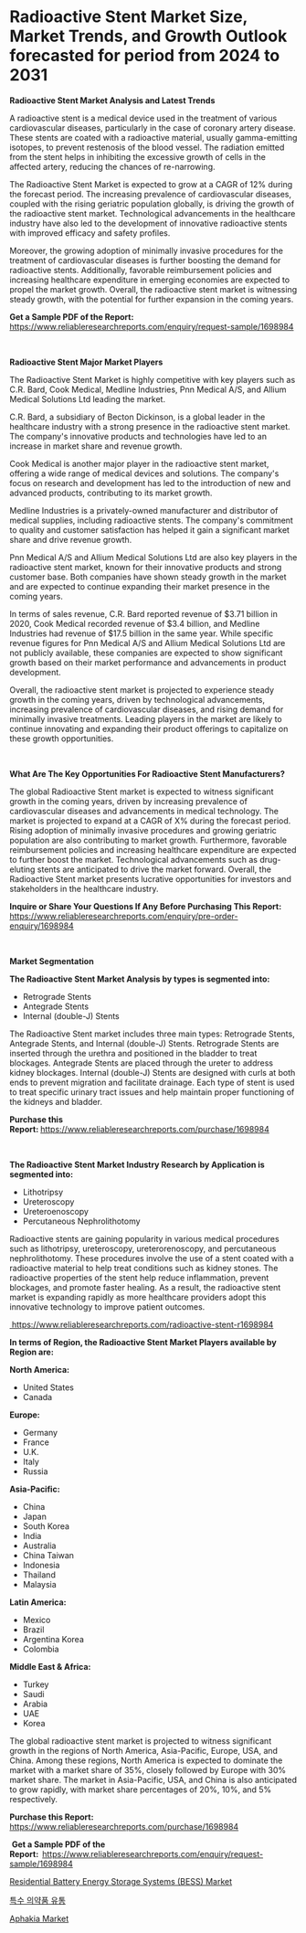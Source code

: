 <p><h1>Radioactive Stent Market Size, Market Trends, and Growth Outlook forecasted for period from 2024 to 2031</h1></p><p><strong>Radioactive Stent Market Analysis and Latest Trends</strong></p>
<p><p>A radioactive stent is a medical device used in the treatment of various cardiovascular diseases, particularly in the case of coronary artery disease. These stents are coated with a radioactive material, usually gamma-emitting isotopes, to prevent restenosis of the blood vessel. The radiation emitted from the stent helps in inhibiting the excessive growth of cells in the affected artery, reducing the chances of re-narrowing.</p><p>The Radioactive Stent Market is expected to grow at a CAGR of 12% during the forecast period. The increasing prevalence of cardiovascular diseases, coupled with the rising geriatric population globally, is driving the growth of the radioactive stent market. Technological advancements in the healthcare industry have also led to the development of innovative radioactive stents with improved efficacy and safety profiles.</p><p>Moreover, the growing adoption of minimally invasive procedures for the treatment of cardiovascular diseases is further boosting the demand for radioactive stents. Additionally, favorable reimbursement policies and increasing healthcare expenditure in emerging economies are expected to propel the market growth. Overall, the radioactive stent market is witnessing steady growth, with the potential for further expansion in the coming years.</p></p>
<p><strong>Get a Sample PDF of the Report:&nbsp;</strong> <a href="https://www.reliableresearchreports.com/enquiry/request-sample/1698984">https://www.reliableresearchreports.com/enquiry/request-sample/1698984</a></p>
<p>&nbsp;</p>
<p><strong>Radioactive Stent Major Market Players</strong></p>
<p><p>The Radioactive Stent Market is highly competitive with key players such as C.R. Bard, Cook Medical, Medline Industries, Pnn Medical A/S, and Allium Medical Solutions Ltd leading the market. </p><p>C.R. Bard, a subsidiary of Becton Dickinson, is a global leader in the healthcare industry with a strong presence in the radioactive stent market. The company's innovative products and technologies have led to an increase in market share and revenue growth. </p><p>Cook Medical is another major player in the radioactive stent market, offering a wide range of medical devices and solutions. The company's focus on research and development has led to the introduction of new and advanced products, contributing to its market growth. </p><p>Medline Industries is a privately-owned manufacturer and distributor of medical supplies, including radioactive stents. The company's commitment to quality and customer satisfaction has helped it gain a significant market share and drive revenue growth. </p><p>Pnn Medical A/S and Allium Medical Solutions Ltd are also key players in the radioactive stent market, known for their innovative products and strong customer base. Both companies have shown steady growth in the market and are expected to continue expanding their market presence in the coming years. </p><p>In terms of sales revenue, C.R. Bard reported revenue of $3.71 billion in 2020, Cook Medical recorded revenue of $3.4 billion, and Medline Industries had revenue of $17.5 billion in the same year. While specific revenue figures for Pnn Medical A/S and Allium Medical Solutions Ltd are not publicly available, these companies are expected to show significant growth based on their market performance and advancements in product development. </p><p>Overall, the radioactive stent market is projected to experience steady growth in the coming years, driven by technological advancements, increasing prevalence of cardiovascular diseases, and rising demand for minimally invasive treatments. Leading players in the market are likely to continue innovating and expanding their product offerings to capitalize on these growth opportunities.</p></p>
<p>&nbsp;</p>
<p><strong>What Are The Key Opportunities For Radioactive Stent Manufacturers?</strong></p>
<p><p>The global Radioactive Stent market is expected to witness significant growth in the coming years, driven by increasing prevalence of cardiovascular diseases and advancements in medical technology. The market is projected to expand at a CAGR of X% during the forecast period. Rising adoption of minimally invasive procedures and growing geriatric population are also contributing to market growth. Furthermore, favorable reimbursement policies and increasing healthcare expenditure are expected to further boost the market. Technological advancements such as drug-eluting stents are anticipated to drive the market forward. Overall, the Radioactive Stent market presents lucrative opportunities for investors and stakeholders in the healthcare industry.</p></p>
<p><strong>Inquire or Share Your Questions If Any Before Purchasing This Report:</strong> <a href="https://www.reliableresearchreports.com/enquiry/pre-order-enquiry/1698984">https://www.reliableresearchreports.com/enquiry/pre-order-enquiry/1698984</a></p>
<p>&nbsp;</p>
<p><strong>Market Segmentation</strong></p>
<p><strong>The Radioactive Stent Market Analysis by types is segmented into:</strong></p>
<p><ul><li>Retrograde Stents</li><li>Antegrade Stents</li><li>Internal (double-J) Stents</li></ul></p>
<p><p>The Radioactive Stent market includes three main types: Retrograde Stents, Antegrade Stents, and Internal (double-J) Stents. Retrograde Stents are inserted through the urethra and positioned in the bladder to treat blockages. Antegrade Stents are placed through the ureter to address kidney blockages. Internal (double-J) Stents are designed with curls at both ends to prevent migration and facilitate drainage. Each type of stent is used to treat specific urinary tract issues and help maintain proper functioning of the kidneys and bladder.</p></p>
<p><strong>Purchase this Report:&nbsp;</strong><a href="https://www.reliableresearchreports.com/purchase/1698984">https://www.reliableresearchreports.com/purchase/1698984</a></p>
<p>&nbsp;</p>
<p><strong>The Radioactive Stent Market Industry Research by Application is segmented into:</strong></p>
<p><ul><li>Lithotripsy</li><li>Ureteroscopy</li><li>Ureteroenoscopy</li><li>Percutaneous Nephrolithotomy</li></ul></p>
<p><p>Radioactive stents are gaining popularity in various medical procedures such as lithotripsy, ureteroscopy, ureterorenoscopy, and percutaneous nephrolithotomy. These procedures involve the use of a stent coated with a radioactive material to help treat conditions such as kidney stones. The radioactive properties of the stent help reduce inflammation, prevent blockages, and promote faster healing. As a result, the radioactive stent market is expanding rapidly as more healthcare providers adopt this innovative technology to improve patient outcomes.</p></p>
<p><a href="https://www.reliableresearchreports.com/radioactive-stent-r1698984">&nbsp;https://www.reliableresearchreports.com/radioactive-stent-r1698984</a></p>
<p><strong>In terms of Region, the Radioactive Stent Market Players available by Region are:</strong></p>
<p>
    <p> <strong> North America: </strong>
        <ul>
            <li>United States</li>
            <li>Canada</li>
        </ul>
        </p> 
    <p> <strong> Europe: </strong>
        <ul>
            <li>Germany</li>
            <li>France</li>
            <li>U.K.</li>
            <li>Italy</li>
            <li>Russia</li>
        </ul>
        </p> 
    <p> <strong> Asia-Pacific: </strong>
        <ul>
            <li>China</li>
            <li>Japan</li>
            <li>South Korea</li>
            <li>India</li>
            <li>Australia</li>
            <li>China Taiwan</li>
            <li>Indonesia</li>
            <li>Thailand</li>
            <li>Malaysia</li>
        </ul>
        </p> 
    <p> <strong> Latin America: </strong>
        <ul>
            <li>Mexico</li>
            <li>Brazil</li>
            <li>Argentina Korea</li>
            <li>Colombia</li>
        </ul>
        </p> 
    <p> <strong> Middle East & Africa: </strong>
        <ul>
            <li>Turkey</li>
            <li>Saudi</li>
            <li>Arabia</li>
            <li>UAE</li>
            <li>Korea</li>
        </ul>
    </p>
    </p>
<p><p>The global radioactive stent market is projected to witness significant growth in the regions of North America, Asia-Pacific, Europe, USA, and China. Among these regions, North America is expected to dominate the market with a market share of 35%, closely followed by Europe with 30% market share. The market in Asia-Pacific, USA, and China is also anticipated to grow rapidly, with market share percentages of 20%, 10%, and 5% respectively.</p></p>
<p><strong>Purchase this Report: </strong><a href="https://www.reliableresearchreports.com/purchase/1698984">https://www.reliableresearchreports.com/purchase/1698984</a></p>
<p>&nbsp;<strong>Get a Sample PDF of the Report:&nbsp;&nbsp;</strong><a href="https://www.reliableresearchreports.com/enquiry/request-sample/1698984">https://www.reliableresearchreports.com/enquiry/request-sample/1698984</a></p>
<p><strong></strong></p>
<p><p><a href="https://www.linkedin.com/pulse/residential-battery-energy-storage-systems-bessnbspmarket-focuses-4cvxf">Residential Battery Energy Storage Systems (BESS) Market</a></p><p><a href="https://github.com/jntpkh496620/Market-Research-Report-List-2/blob/main/938212664314.md">특수 의약품 유통</a></p><p><a href="https://view.publitas.com/reportprime-1/aphakia-market-the-key-to-successful-business-strategy-forecast-till-2031/">Aphakia Market</a></p></p>